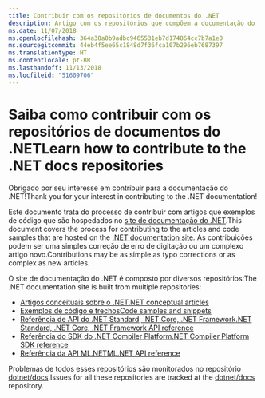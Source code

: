 ```yaml
---
title: Contribuir com os repositórios de documentos do .NET
description: Artigo com os repositórios que compõem a documentação do .NET.
ms.date: 11/07/2018
ms.openlocfilehash: 364a38a0b9adbc9465531eb7d174864cc7b7a1e0
ms.sourcegitcommit: 44eb4f5ee65c1848d7f36fca107b296eb7687397
ms.translationtype: HT
ms.contentlocale: pt-BR
ms.lasthandoff: 11/13/2018
ms.locfileid: "51609706"
---
```

# <a name="learn-how-to-contribute-to-the-net-docs-repositories"></a><span data-ttu-id="4334b-103">Saiba como contribuir com os repositórios de documentos do .NET</span><span class="sxs-lookup"><span data-stu-id="4334b-103">Learn how to contribute to the .NET docs repositories</span></span>

<span data-ttu-id="4334b-104">Obrigado por seu interesse em contribuir para a documentação do .NET!</span><span class="sxs-lookup"><span data-stu-id="4334b-104">Thank you for your interest in contributing to the .NET documentation!</span></span>

<span data-ttu-id="4334b-105">Este documento trata do processo de contribuir com artigos que exemplos de código que são hospedados no [site de documentação do .NET](https://docs.microsoft.com/dotnet).</span><span class="sxs-lookup"><span data-stu-id="4334b-105">This document covers the process for contributing to the articles and code samples that are hosted on the [.NET documentation site](https://docs.microsoft.com/dotnet).</span></span> <span data-ttu-id="4334b-106">As contribuições podem ser uma simples correção de erro de digitação ou um complexo artigo novo.</span><span class="sxs-lookup"><span data-stu-id="4334b-106">Contributions may be as simple as typo corrections or as complex as new articles.</span></span>

<span data-ttu-id="4334b-107">O site de documentação do .NET é composto por diversos repositórios:</span><span class="sxs-lookup"><span data-stu-id="4334b-107">The .NET documentation site is built from multiple repositories:</span></span>

- [<span data-ttu-id="4334b-108">Artigos conceituais sobre o .NET</span><span class="sxs-lookup"><span data-stu-id="4334b-108">.NET conceptual articles</span></span>](https://github.com/dotnet/docs)
- [<span data-ttu-id="4334b-109">Exemplos de código e trechos</span><span class="sxs-lookup"><span data-stu-id="4334b-109">Code samples and snippets</span></span>](https://github.com/dotnet/samples)
- [<span data-ttu-id="4334b-110">Referência de API do .NET Standard, .NET Core, .NET Framework</span><span class="sxs-lookup"><span data-stu-id="4334b-110">.NET Standard, .NET Core, .NET Framework API reference</span></span>](https://github.com/dotnet/dotnet-api-docs)
- [<span data-ttu-id="4334b-111">Referência do SDK do .NET Compiler Platform</span><span class="sxs-lookup"><span data-stu-id="4334b-111">.NET Compiler Platform SDK reference</span></span>](https://github.com/dotnet/roslyn-api-docs)
- [<span data-ttu-id="4334b-112">Referência da API ML.NET</span><span class="sxs-lookup"><span data-stu-id="4334b-112">ML.NET API reference</span></span>](https://github.com/dotnet/ml-api-docs)

<span data-ttu-id="4334b-113">Problemas de todos esses repositórios são monitorados no repositório [dotnet/docs](https://github.com/dotnet/docs/issues).</span><span class="sxs-lookup"><span data-stu-id="4334b-113">Issues for all these repositories are tracked at the [dotnet/docs](https://github.com/dotnet/docs/issues) repository.</span></span>
